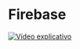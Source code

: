 # Firebase

[![Vídeo explicativo](https://img.youtube.com/vi/p1wtn27bxJw/0.jpg)](https://www.youtube.com/watch?v=p1wtn27bxJw)
